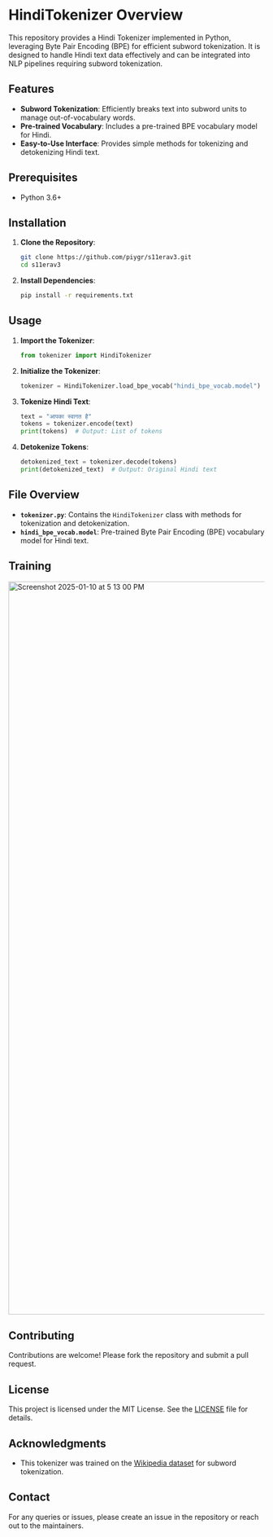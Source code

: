 # HindiTokenizer Overview

This repository provides a Hindi Tokenizer implemented in Python, leveraging Byte Pair Encoding (BPE) for efficient subword tokenization. It is designed to handle Hindi text data effectively and can be integrated into NLP pipelines requiring subword tokenization.

## Features

- **Subword Tokenization**: Efficiently breaks text into subword units to manage out-of-vocabulary words.
- **Pre-trained Vocabulary**: Includes a pre-trained BPE vocabulary model for Hindi.
- **Easy-to-Use Interface**: Provides simple methods for tokenizing and detokenizing Hindi text.

## Prerequisites

- Python 3.6+

## Installation

1. **Clone the Repository**:
   ```bash
   git clone https://github.com/piygr/s11erav3.git
   cd s11erav3
   ```

2. **Install Dependencies**:
   ```bash
   pip install -r requirements.txt
   ```

## Usage

1. **Import the Tokenizer**:
   ```python
   from tokenizer import HindiTokenizer
   ```

2. **Initialize the Tokenizer**:
   ```python
   tokenizer = HindiTokenizer.load_bpe_vocab("hindi_bpe_vocab.model")
   ```

3. **Tokenize Hindi Text**:
   ```python
   text = "आपका स्वागत है"
   tokens = tokenizer.encode(text)
   print(tokens)  # Output: List of tokens
   ```

4. **Detokenize Tokens**:
   ```python
   detokenized_text = tokenizer.decode(tokens)
   print(detokenized_text)  # Output: Original Hindi text
   ```

## File Overview

- **`tokenizer.py`**: Contains the `HindiTokenizer` class with methods for tokenization and detokenization.
- **`hindi_bpe_vocab.model`**: Pre-trained Byte Pair Encoding (BPE) vocabulary model for Hindi text.

## Training
 <img width="1440" alt="Screenshot 2025-01-10 at 5 13 00 PM" src="https://github.com/user-attachments/assets/972b1c0e-0e3b-47b7-979a-f7159c597e08" />

## Contributing

Contributions are welcome! Please fork the repository and submit a pull request.

## License

This project is licensed under the MIT License. See the [LICENSE](LICENSE) file for details.

## Acknowledgments

- This tokenizer was trained on the [Wikipedia dataset](https://huggingface.co/datasets/wikimedia/wikipedia/blob/main/20231101.hi/train-00001-of-00002.parquet) for subword tokenization.

## Contact

For any queries or issues, please create an issue in the repository or reach out to the maintainers.
